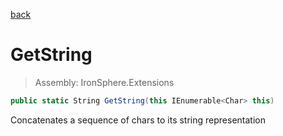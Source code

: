 ﻿

[back](/IronSphere.Extensions/types/CharArrayExtension)

# GetString

> Assembly: IronSphere.Extensions

```csharp
public static String GetString(this IEnumerable<Char> this)
```

Concatenates a sequence of chars to its string representation

 